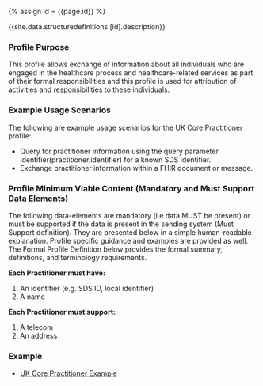 
{% assign id = {{page.id}} %}

{{site.data.structuredefinitions.[id].description}}

<!-- end TOC -->

### Profile Purpose ###

This profile allows exchange of information about all individuals who are engaged in the healthcare process and healthcare-related services as part of their formal responsibilities and this profile is used for attribution of activities and responsibilities to these individuals. 

### Example Usage Scenarios ###

The following are example usage scenarios for the UK Core Practitioner profile:

- Query for practitioner information using the query parameter identifier(practitioner.identifier) for a known SDS identifier. 
- Exchange practitioner information within a FHIR document or message.

### Profile Minimum Viable Content (Mandatory and Must Support Data Elements) ###

The following data-elements are mandatory (i.e data MUST be present) or must be supported if the data is present in the sending system (Must Support definition). They are presented below in a simple human-readable explanation. Profile specific guidance and examples are provided as well. The Formal Profile Definition below provides the formal summary, definitions, and terminology requirements.

**Each Practitioner must have:**

1. An identifier (e.g. SDS ID, local identifier)
2. A name

**Each Practitioner must support:**

1. A telecom
2. An address

### Example ###

- [UK Core Practitioner Example](UKCore-Practitioner-Example.html)
